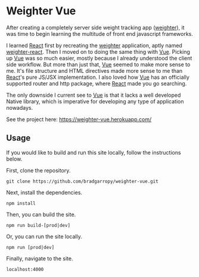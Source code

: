 # Weighter Vue

After creating a completely server side weight tracking app ([weighter](https://github.com/bradgarropy/weighter)), it was time to begin learning the multitude of front end javascript frameworks.

I learned [React](https://reactjs.org/) first by recreating the [weighter](https://github.com/bradgarropy/weighter) application, aptly named [weighter-react](https://github.com/bradgarropy/weighter-react). Then I moved on to doing the same thing with [Vue](https://vuejs.org/). Picking up [Vue](https://vuejs.org/) was so much easier, mostly because I already understood the client side workflow. But more than just that, [Vue](https://vuejs.org/) seemed to make more sense to me. It's file structure and HTML directives made more sense to me than [React](https://reactjs.org/)'s pure JS/JSX implementation. I also loved how [Vue](https://vuejs.org/) has an officially supported router and http package, where [React](https://reactjs.org/) made you go searching.

The only downside I current see to [Vue](https://vuejs.org/) is that it lacks a well developed Native library, which is imperative for developing any type of application nowadays.

See the project here:
https://weighter-vue.herokuapp.com/


## Usage

If you would like to build and run this site locally, follow the instructions below.


First, clone the repository.

```
git clone https://github.com/bradgarropy/weighter-vue.git
```

Next, install the dependencies.

```
npm install
```

Then, you can build the site.

```
npm run build-[prod|dev]
```

Or, you can run the site locally.

```
npm run [prod|dev]
```

Finally, navigate to the site.

```
localhost:4000
```
